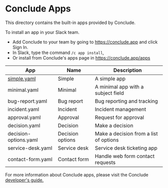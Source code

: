 # Conclude Apps

This directory contains the built-in apps provided by Conclude.

To install an app in your Slack team.
- Add Conclude to your team by going to https://conclude.app and click Sign In.
- In Slack, type the command `/c app install`,
- Or install from Conclude's apps page in https://conclude.app/apps

| App | Name | Description |
| --- | ---- | ----------- |
| [simple.yaml](/simple.yaml) | Simple | A simple app |
| minimal.yaml | Minimal | A minimal app with a subject field |
| bug-report.yaml | Bug report | Bug reporting and tracking |
| incident.yaml | Incident | Incident management |
| approval.yaml | Approval | Request for approval |
| decision.yaml | Decision | Make a decision |
| decision-options.yaml | Decision options | Make a decision from a list of options |
| service-desk.yaml | Service desk | Service desk ticketing app |
| contact-form.yaml | Contact form | Handle web form contact requests |

For more information about Conclude apps, please visit
the Conclude [developer's guide.](https://conclude.app/doc/developer/)
